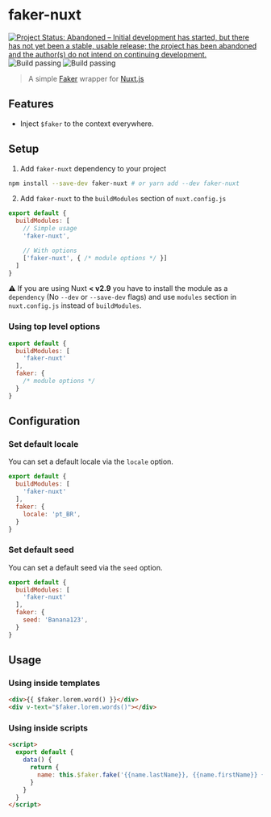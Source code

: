 # faker-nuxt

[![Project Status: Abandoned – Initial development has started, but there has not yet been a stable, usable release; the project has been abandoned and the author(s) do not intend on continuing development.](http://www.repostatus.org/badges/latest/abandoned.svg)](http://www.repostatus.org/#abandoned)
![Build passing](https://github.com/zacpez/faker-nuxt/actions/workflows/test.yml/badge.svg)
![Build passing](https://raw.githubusercontent.com/zacpez/faker-nuxt/master/badges/coverage-global%20coverage.svg)

> A simple [Faker](https://www.npmjs.com/package/faker) wrapper for [Nuxt.js](https://nuxtjs.org/)

## Features

- Inject `$faker` to the context everywhere.

## Setup

1. Add `faker-nuxt` dependency to your project

```bash
npm install --save-dev faker-nuxt # or yarn add --dev faker-nuxt
```

2. Add `faker-nuxt` to the `buildModules` section of `nuxt.config.js`

```js
export default {
  buildModules: [
    // Simple usage
    'faker-nuxt',

    // With options
    ['faker-nuxt', { /* module options */ }]
  ]
}
```

:warning: If you are using Nuxt **< v2.9** you have to install the module as a `dependency` (No `--dev` or `--save-dev` flags) and use `modules` section in `nuxt.config.js` instead of `buildModules`.

### Using top level options

```js
export default {
  buildModules: [
    'faker-nuxt'
  ],
  faker: {
    /* module options */
  }
}
```

## Configuration

### Set default locale

You can set a default locale via the `locale` option.

```js
export default {
  buildModules: [
    'faker-nuxt'
  ],
  faker: {
    locale: 'pt_BR',
  }
}
```

### Set default seed

You can set a default seed via the `seed` option.

```js
export default {
  buildModules: [
    'faker-nuxt'
  ],
  faker: {
    seed: 'Banana123',
  }
}
```

## Usage

### Using inside templates

```html
<div>{{ $faker.lorem.word() }}</div>
<div v-text="$faker.lorem.words()"></div>
```

### Using inside scripts

```html
<script>
  export default {
    data() {
      return {
        name: this.$faker.fake('{{name.lastName}}, {{name.firstName}} {{name.suffix}}')
      }
    }
  }
</script>
```
